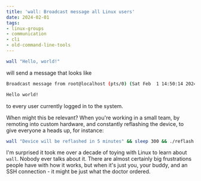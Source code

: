 ```yaml
---
title: 'wall: Broadcast message all Linux users'
date: 2024-02-01
tags: 
- linux-groups
- communication
- cli
- old-command-line-tools
---
```


```bash
wall "Hello, world!"
```

will send a message that looks like

```bash
Broadcast message from root@localhost (pts/0) (Sat Feb  1 14:50:14 2024):

Hello world!
```

to every user currently logged in to the system.

When might this be relevant? When you're working in a small team, by remoting into custom hardware, and constantly reflashing the device, to give everyone a heads up, for instance:

```bash
wall "Device will be reflashed in 5 minutes" && sleep 300 && ./reflash.sh
```

I'm surprised it took me over a decade of toying with Linux to learn about `wall`. Nobody ever talks about it. There are almost certainly big frustrations people have with how it works, but when it's just you, your buddy, and an SSH connection - it might be just what the doctor ordered.
